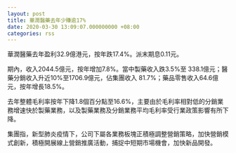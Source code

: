 ```yaml
---
layout: post
title: 華潤醫藥去年少賺逾17%
date: 2020-03-30 13:09:07.000000000 +08:00
categories: rss
---
```


華潤醫藥去年盈利32.9億港元，按年跌17.4%。派末期息0.11元。

期內，收入2044.5億元，按年增加7.8%。當中製藥收入跌3.5%至
338.1億元；醫藥分銷收入升近10%至1706.9億元，佔集團收入
81.7%；藥品零售收入64.6億元，按年增長18.5%。

去年整體毛利率按年下降1.8個百分點至16.6%，主要由於毛利率相對低的分銷業務增速快於製藥業務，以及製藥業務及分銷業務平均毛利率受行業政策影響有所下降。

集團指，新型肺炎疫情下，公司下屬各業務板塊正積極調整營銷策略，加快營銷模式創新，積極開展線上營銷推廣活動，捕捉中短期市場機會，加快新品開發。
